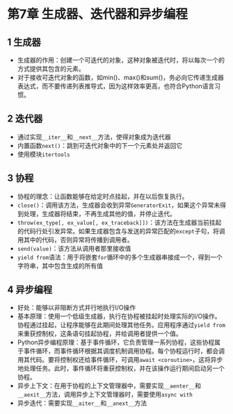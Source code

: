 # 第7章 生成器、迭代器和异步编程

## 1 生成器

- 生成器的作用：创建一个可迭代的对象，这种对象被迭代时，将以每次一个的方式提供其包含的元素。
- 对于接收可迭代对象的函数，如min()、max()和sum()，务必向它传递生成器表达式，而不要传递列表推导式，因为这样效率更高，也符合Python语言习惯。

## 2 迭代器

- 通过实现`__iter__`和`__next__`方法，使得对象成为迭代器
- 内置函数`next()`：跳到可迭代对象中的下一个元素处并返回它
- 使用模块`itertools`

## 3 协程

- 协程的理念：让函数能够在给定时点挂起，并在以后恢复执行。
- `close()`：调用该方法，生成器会收到异常`GeneratorExit`，如果这个异常未得到处理，生成器将结束，不再生成其他的值，并停止迭代。
- `throw(ex_type[, ex_value[, ex_traceback]])`：该方法在生成器当前挂起的代码行处引发异常。如果生成器包含与发送的异常匹配的`except`子句，将调用其中的代码，否则异常将传播到调用者。
- `send(value)`：该方法从调用者那里接收值
- `yield from`语法：用于将嵌套`for`循环中的多个生成器串接成一个，得到一个字符串，其中包含生成的所有值

## 4 异步编程

- 好处：能够以非阻断方式并行地执行I/O操作
- 基本原理：使用一个低级生成器，执行在协程被挂起时处理实际的I/O操作。协程通过挂起，让程序能够在此期间处理其他任务。应用程序通过`yield from`来重获控制权，这条语句挂起协程，并给调用者提供一个值。
- Python异步编程原理：基于事件循环，它负责管理一系列协程，这些协程属于事件循环，而事件循环根据其调度机制调用协程。每个协程运行时，都会调用其代码。要将控制权还给事件循环，可调用`await <coroutine>`，这将异步地处理任务。此时，事件循环将重获控制权，并在该操作运行期间启动另一个协程。
- 异步上下文：在用于协程的上下文管理器中，需要实现`__aenter__`和`__aexit__`方法，调用异步上下文管理器时，需要使用`async with`
- 异步迭代：需要实现`__aiter__`和`__anext__`方法